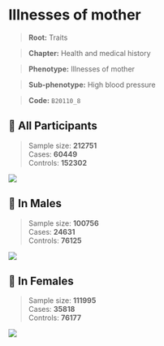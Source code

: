 # Illnesses of mother
> **Root:** Traits  

> **Chapter:** Health and medical history  

> **Phenotype:** Illnesses of mother  

> **Sub-phenotype:** High blood pressure  

> **Code:** `B20110_8`

## 🧪 All Participants  
> Sample size: **212751**  
> Cases: **60449**  
> Controls: **152302**
<img src="/Traits/Figures/ALL/B20110_8.png"/>
<CsvTable src="/Traits_Data/ALL/LG_B20110_8.csv" label="🔍 View full results" />

## 👨 In Males  
> Sample size: **100756**  
> Cases: **24631**  
> Controls: **76125**
<img src="/Traits/Figures/Male/B20110_8.png"/>
<CsvTable src="/Traits_Data/Male/LG_B20110_8.csv" label="🔍 View full results" />

## 👩 In Females  
> Sample size: **111995**  
> Cases: **35818**  
> Controls: **76177**
<img src="/Traits/Figures/Female/B20110_8.png"/>
<CsvTable src="/Traits_Data/Female/LG_B20110_8.csv" label="🔍 View full results" />
